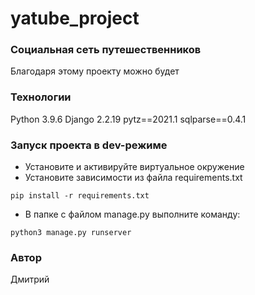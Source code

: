 # yatube_project
### Социальная сеть путешественников
Благодаря этому проекту можно будет 
### Технологии
Python 3.9.6
Django 2.2.19
pytz==2021.1
sqlparse==0.4.1 
### Запуск проекта в dev-режиме
- Установите и активируйте виртуальное окружение
- Установите зависимости из файла requirements.txt
```
pip install -r requirements.txt
``` 
- В папке с файлом manage.py выполните команду:
```
python3 manage.py runserver
```
### Автор
Дмитрий